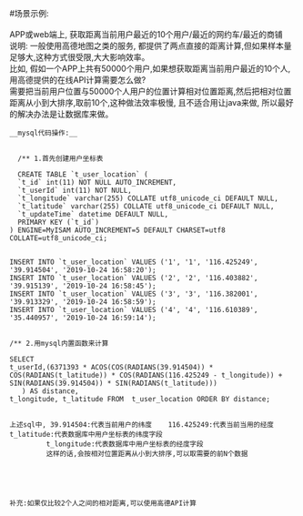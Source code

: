 #场景示例: <br>
          <br>
    APP或web端上, 获取距离当前用户最近的10个用户/最近的网约车/最近的商铺<br>
    说明: 一般使用高德地图之类的服务, 都提供了两点直接的距离计算,但如果样本量足够大,这种方式很受限,大大影响效率。<br>
    比如, 假如一个APP上共有50000个用户,如果想获取距离当前用户最近的10个人,用高德提供的在线API计算需要怎么做? <br>
    需要把当前用户位置与50000个人用户的位置计算相对位置距离,然后把相对位置距离从小到大排序,取前10个,这种做法效率极慢,
    且不适合用让java来做, 所以最好的解决办法是让数据库来做。<br>
    
    __mysql代码操作:__
    
    
      /** 1.首先创建用户坐标表
      
      CREATE TABLE `t_user_location` (
      `t_id` int(11) NOT NULL AUTO_INCREMENT,
      `t_userId` int(11) NOT NULL,
      `t_longitude` varchar(255) COLLATE utf8_unicode_ci DEFAULT NULL,
      `t_latitude` varchar(255) COLLATE utf8_unicode_ci DEFAULT NULL,
      `t_updateTime` datetime DEFAULT NULL,
      PRIMARY KEY (`t_id`)
    ) ENGINE=MyISAM AUTO_INCREMENT=5 DEFAULT CHARSET=utf8 COLLATE=utf8_unicode_ci;


    INSERT INTO `t_user_location` VALUES ('1', '1', '116.425249', '39.914504', '2019-10-24 16:58:20');
    INSERT INTO `t_user_location` VALUES ('2', '2', '116.403882', '39.915139', '2019-10-24 16:58:45');
    INSERT INTO `t_user_location` VALUES ('3', '3', '116.382001', '39.913329', '2019-10-24 16:58:59');
    INSERT INTO `t_user_location` VALUES ('4', '4', '116.610389', '35.440957', '2019-10-24 16:59:14');


    /** 2.用mysql内置函数来计算
    
    SELECT 
    t_userId,(6371393 * ACOS(COS(RADIANS(39.914504)) * COS(RADIANS(t_latitude)) * COS(RADIANS(116.425249 - t_longitude)) + SIN(RADIANS(39.914504)) * SIN(RADIANS(t_latitude)))
	   ) AS distance,
    t_longitude, t_latitude FROM  t_user_location ORDER BY distance; 
    
    
    上述sql中, 39.914504:代表当前用户的纬度    116.425249:代表当前当用的经度   t_latitude:代表数据库中用户坐标表的纬度字段 
             t_longitude:代表数据库中用户坐标表的经度字段 
             这样的话,会按相对位置距离从小到大排序,可以取需要的前N个数据
             
             
      
             
             
    补充:如果仅比较2个人之间的相对距离,可以使用高德API计算
    
    
